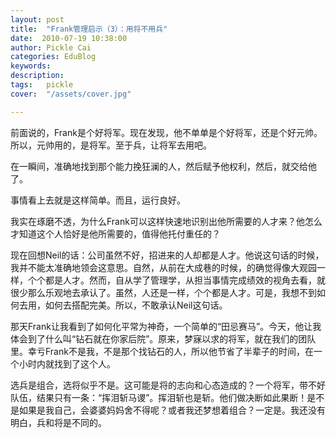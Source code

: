 ```yaml
---
layout: post  
title:  "Frank管理启示（3）：用将不用兵"
date:  2010-07-19 10:38:00
author: Pickle Cai  
categories: EduBlog  
keywords: 
description:   
tags:	pickle   
cover:  "/assets/cover.jpg"  

---
```


前面说的，Frank是个好将军。现在发现，他不单单是个好将军，还是个好元帅。所以，元帅用的，是将军。至于兵，让将军去用吧。



在一瞬间，准确地找到那个能力挽狂澜的人，然后赋予他权利，然后，就交给他了。



事情看上去就是这样简单。而且，运行良好。



我实在琢磨不透，为什么Frank可以这样快速地识别出他所需要的人才来？他怎么才知道这个人恰好是他所需要的，值得他托付重任的？



现在回想Neil的话：公司虽然不好，招进来的人却都是人才。他说这句话的时候，我并不能太准确地领会这意思。自然，从前在大成巷的时候，的确觉得像大观园一样，个个都是人才。然而，自从学了管理学，从担当事情完成绩效的视角去看，就很少那么乐观地去承认了。虽然，人还是一样，个个都是人才。可是，我想不到如何去用，如何去搭配完美。所以，不敢承认Neil这句话。



那天Frank让我看到了如何化平常为神奇，一个简单的“田忌赛马”。今天，他让我体会到了什么叫“钻石就在你家后院”。原来，梦寐以求的将军，就在我们的团队里。幸亏Frank不是我，不是那个找钻石的人，所以他节省了半辈子的时间，在一个小时内就找到了这个人。



选兵是组合，选将似乎不是。这可能是将的志向和心态造成的？一个将军，带不好队伍，结果只有一条：“挥泪斩马谡”。挥泪斩也是斩。他们做决断如此果断！是不是如果是我自己，会婆婆妈妈舍不得呢？或者我还梦想着组合？一定是。我还没有明白，兵和将是不同的。



		    
